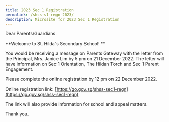 ```yaml
---
title: 2023 Sec 1 Registration
permalink: /shss-s1-regn-2023/
description: Microsite for 2023 Sec 1 Registration
---
```

Dear Parents/Guardians

**Welcome to St. Hilda's Secondary School! **

You would be receiving a message on Parents Gateway with the letter from the Principal, Mrs. Janice Lim by 5 pm on 21 December 2022. The letter will have information on Sec 1 Orientation, The Hildan Torch and Sec 1 Parent Engagement.

Please complete the online registration by 12 pm on 22 December 2022. 

Online registration link: [https://go.gov.sg/shss-sec1-regn](https://go.gov.sg/shss-sec1-regn)

The link will also provide information for school and appeal matters.

Thank you.